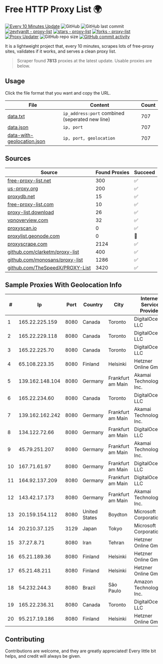 
# Free HTTP Proxy List 🌍

[![Every 10 Minutes Update](https://github.com/mertguvencli/http-proxy-list/actions/workflows/main.yml/badge.svg?branch=main)](https://github.com/mertguvencli/http-proxy-list/actions/workflows/main.yml)
![GitHub](https://img.shields.io/github/license/mertguvencli/http-proxy-list)
![GitHub last commit](https://img.shields.io/github/last-commit/mertguvencli/http-proxy-list)
[![zevtyardt - proxy-list](https://img.shields.io/static/v1?label=zevtyardt&message=proxy-list&color=blue&logo=github)](https://github.com/zevtyardt/proxy-list "Go to GitHub repo")
[![stars - proxy-list](https://img.shields.io/github/stars/zevtyardt/proxy-list?style=social)](https://github.com/zevtyardt/proxy-list)
[![forks - proxy-list](https://img.shields.io/github/forks/zevtyardt/proxy-list?style=social)](https://github.com/zevtyardt/proxy-list)
[![Proxy Updater](https://github.com/zevtyardt/proxy-list/workflows/Proxy%20Updater/badge.svg)](https://github.com/zevtyardt/proxy-list/actions?query=workflow:"Proxy+Updater")
![GitHub repo size](https://img.shields.io/github/repo-size/zevtyardt/proxy-list)
[![GitHub commit activity](https://img.shields.io/github/commit-activity/m/zevtyardt/proxy-list?logo=commits)](https://github.com/zevtyardt/proxy-list/commits/main)

It is a lightweight project that, every 10 minutes, scrapes lots of free-proxy sites, validates if it works, and serves a clean proxy list.

> Scraper found **7813** proxies at the latest update. Usable proxies are below.

## Usage

Click the file format that you want and copy the URL.

|File|Content|Count|
|----|-------|-----|
|[data.txt](https://raw.githubusercontent.com/mertguvencli/http-proxy-list/main/proxy-list/data.txt)|`ip_address:port` combined (seperated new line)|707|
|[data.json](https://raw.githubusercontent.com/mertguvencli/http-proxy-list/main/proxy-list/data.json)|`ip, port`|707|
|[data-with-geolocation.json](https://raw.githubusercontent.com/mertguvencli/http-proxy-list/main/proxy-list/data-with-geolocation.json)|`ip, port, geolocation`|707|

## Sources

|Source|Found Proxies|Succeed|
|------|-------------|-------|
|[free-proxy-list.net](https://free-proxy-list.net)|300|✅|
|[us-proxy.org](https://www.us-proxy.org)|200|✅|
|[proxydb.net](http://proxydb.net)|15|✅|
|[free-proxy-list.com](https://free-proxy-list.com/?page=&port=&type%5B%5D=http&type%5B%5D=https&up_time=0&search=Search)|10|✅|
|[proxy-list.download](https://www.proxy-list.download/HTTP)|26|✅|
|[vpnoverview.com](https://vpnoverview.com/privacy/anonymous-browsing/free-proxy-servers)|32|✅|
|[proxyscan.io](https://www.proxyscan.io)|0|✅|
|[proxylist.geonode.com](https://proxylist.geonode.com/api/proxy-list?limit=300&page=1&sort_by=lastChecked&sort_type=desc&protocols=http,https)|0|🚫|
|[proxyscrape.com](https://api.proxyscrape.com/v2/?request=displayproxies&protocol=http&timeout=10000&country=all&ssl=all&anonymity=all)|2124|✅|
|[github.com/clarketm/proxy-list](https://raw.githubusercontent.com/clarketm/proxy-list/master/proxy-list-raw.txt)|400|✅|
|[github.com/monosans/proxy-list](https://raw.githubusercontent.com/monosans/proxy-list/main/proxies/http.txt)|1286|✅|
|[github.com/TheSpeedX/PROXY-List](https://raw.githubusercontent.com/TheSpeedX/PROXY-List/master/http.txt)|3420|✅|


## Sample Proxies With Geolocation Info

|#|Ip|Port|Country|City|Internet Service Provider|
|-|--|----|-------|----|-------------------------|
|1|165.22.225.159|8080|Canada|Toronto|DigitalOcean, LLC|
|2|165.22.229.118|8080|Canada|Toronto|DigitalOcean, LLC|
|3|165.22.225.70|8080|Canada|Toronto|DigitalOcean, LLC|
|4|65.108.223.35|8080|Finland|Helsinki|Hetzner Online GmbH|
|5|139.162.148.104|8080|Germany|Frankfurt am Main|Akamai Technologies, Inc.|
|6|165.22.234.60|8080|Canada|Toronto|DigitalOcean, LLC|
|7|139.162.162.242|8080|Germany|Frankfurt am Main|Akamai Technologies, Inc.|
|8|134.122.72.66|8080|Germany|Frankfurt am Main|DigitalOcean, LLC|
|9|45.79.251.207|8080|Germany|Frankfurt am Main|Akamai Technologies, Inc.|
|10|167.71.61.97|8080|Germany|Frankfurt am Main|DigitalOcean, LLC|
|11|164.92.137.209|8080|Germany|Frankfurt am Main|DigitalOcean, LLC|
|12|143.42.17.173|8080|Germany|Frankfurt am Main|Akamai Technologies, Inc.|
|13|20.159.154.112|8080|United States|Boydton|Microsoft Corporation|
|14|20.210.37.125|3129|Japan|Tokyo|Microsoft Corporation|
|15|37.27.8.71|8080|Iran|Tehran|Hetzner Online GmbH|
|16|65.21.189.36|8080|Finland|Helsinki|Hetzner Online GmbH|
|17|65.21.48.211|8080|Finland|Helsinki|Hetzner Online GmbH|
|18|54.232.244.3|8080|Brazil|São Paulo|Amazon Technologies Inc.|
|19|165.22.236.31|8080|Canada|Toronto|DigitalOcean, LLC|
|20|95.217.19.186|8080|Finland|Helsinki|Hetzner Online GmbH|



## Contributing

Contributions are welcome, and they are greatly appreciated! Every
little bit helps, and credit will always be given.


